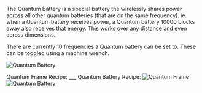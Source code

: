 The Quantum Battery is a special battery the wirelessly shares power across all other quantum batteries (that are on the same frequency). ie. when a Quantum battery receives power, a Quantum battery 10000 blocks away also receives that energy. This works over any distance and even across dimensions.

There are currently 10 frequencies a Quantum battery can be set to. These can be toggled using a machine wrench.

![Quantum Battery](http://i.imgur.com/7OkFNxe.png?1)

Quantum Frame Recipe: ___ Quantum Battery Recipe:
![Quantum Frame](http://i.imgur.com/AglnFqX.png?1) ![Quantum Battery](http://i.imgur.com/omJGJ8R.png?1)

